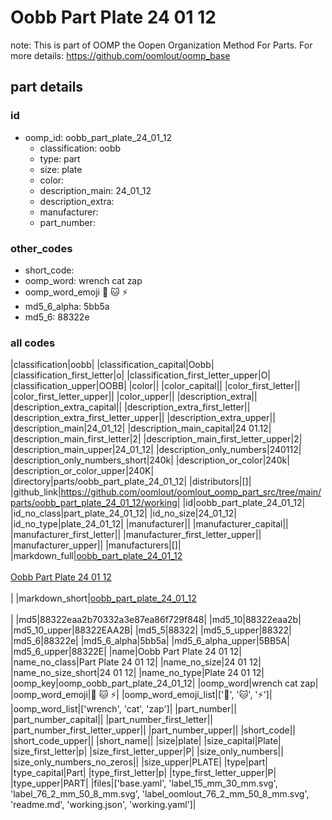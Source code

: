 # Oobb Part Plate 24 01 12  

note: This is part of OOMP the Oopen Organization Method For Parts. For more details: https://github.com/oomlout/oomp_base

##  part details





### id
* oomp_id: oobb_part_plate_24_01_12
  * classification: oobb
  * type: part
  * size: plate
  * color: 
  * description_main: 24_01_12
  * description_extra: 
  * manufacturer: 
  * part_number: 

### other_codes
* short_code: 
* oomp_word: wrench cat zap
* oomp_word_emoji :wrench: :cat: :zap:
* md5_6_alpha: 5bb5a
* md5_6: 88322e

### all codes 
|classification|oobb|
|classification_capital|Oobb|
|classification_first_letter|o|
|classification_first_letter_upper|O|
|classification_upper|OOBB|
|color||
|color_capital||
|color_first_letter||
|color_first_letter_upper||
|color_upper||
|description_extra||
|description_extra_capital||
|description_extra_first_letter||
|description_extra_first_letter_upper||
|description_extra_upper||
|description_main|24_01_12|
|description_main_capital|24 01.12|
|description_main_first_letter|2|
|description_main_first_letter_upper|2|
|description_main_upper|24_01_12|
|description_only_numbers|240112|
|description_only_numbers_short|240k|
|description_or_color|240k|
|description_or_color_upper|240K|
|directory|parts/oobb_part_plate_24_01_12|
|distributors|[]|
|github_link|https://github.com/oomlout/oomlout_oomp_part_src/tree/main/parts/oobb_part_plate_24_01_12/working|
|id|oobb_part_plate_24_01_12|
|id_no_class|part_plate_24_01_12|
|id_no_size|24_01_12|
|id_no_type|plate_24_01_12|
|manufacturer||
|manufacturer_capital||
|manufacturer_first_letter||
|manufacturer_first_letter_upper||
|manufacturer_upper||
|manufacturers|[]|
|markdown_full|[oobb_part_plate_24_01_12](https://github.com/oomlout/oomlout_oomp_part_src/tree/main/parts/oobb_part_plate_24_01_12/working)<br>[](https://github.com/oomlout/oomlout_oomp_part_src/tree/main/parts/oobb_part_plate_24_01_12/working)<br>[Oobb Part Plate 24 01 12](https://github.com/oomlout/oomlout_oomp_part_src/tree/main/parts/oobb_part_plate_24_01_12/working)<br><br>|
|markdown_short|[oobb_part_plate_24_01_12](https://github.com/oomlout/oomlout_oomp_part_src/tree/main/parts/oobb_part_plate_24_01_12/working)<br><br>|
|md5|88322eaa2b70332a3e87ea86f729f848|
|md5_10|88322eaa2b|
|md5_10_upper|88322EAA2B|
|md5_5|88322|
|md5_5_upper|88322|
|md5_6|88322e|
|md5_6_alpha|5bb5a|
|md5_6_alpha_upper|5BB5A|
|md5_6_upper|88322E|
|name|Oobb Part Plate 24 01 12|
|name_no_class|Part Plate 24 01 12|
|name_no_size|24 01 12|
|name_no_size_short|24 01 12|
|name_no_type|Plate 24 01 12|
|oomp_key|oomp_oobb_part_plate_24_01_12|
|oomp_word|wrench cat zap|
|oomp_word_emoji|:wrench: :cat: :zap:|
|oomp_word_emoji_list|[':wrench:', ':cat:', ':zap:']|
|oomp_word_list|['wrench', 'cat', 'zap']|
|part_number||
|part_number_capital||
|part_number_first_letter||
|part_number_first_letter_upper||
|part_number_upper||
|short_code||
|short_code_upper||
|short_name||
|size|plate|
|size_capital|Plate|
|size_first_letter|p|
|size_first_letter_upper|P|
|size_only_numbers||
|size_only_numbers_no_zeros||
|size_upper|PLATE|
|type|part|
|type_capital|Part|
|type_first_letter|p|
|type_first_letter_upper|P|
|type_upper|PART|
|files|['base.yaml', 'label_15_mm_30_mm.svg', 'label_76_2_mm_50_8_mm.svg', 'label_oomlout_76_2_mm_50_8_mm.svg', 'readme.md', 'working.json', 'working.yaml']|
